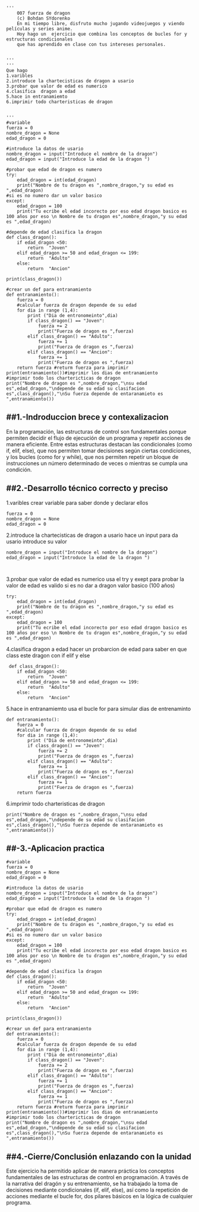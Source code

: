 ```
'''
    007 fuerza de dragon
    (c) Bohdan SYdorenko
    En mi tiempo libre, disfruto mucho jugando videojuegos y viendo películas y series anime.
    Hoy hago un  ejercicio que combina los conceptos de bucles for y estructuras condicionales
    que has aprendido en clase con tus intereses personales.


'''
'''
Que hago
1.varibles
2.introduce la chartecisticas de dragon a usario
3.probar que valor de edad es numerico
4.clasifica  dragon a edad 
5.hace in entranamiemto
6.imprimir todo charteristicas de dragon 


'''
#variable
fuerza = 0 
nombre_dragon = None
edad_dragon = 0

#introduce la datos de usario
nombre_dragon = input("Introduce el nombre de la dragon")
edad_dragon = input("Introduce la edad de la dragon ")

#probar que edad de dragon es numero
try:
    edad_dragon = int(edad_dragon)
    print("Nombre de tu dragon es ",nombre_dragon,"y su edad es ",edad_dragon)
#si es no numero dar un valor basico
except:
    edad_dragon = 100
    print("Tu ecribe el edad incorecto por eso edad dragon basico es 100 años por eso \n Nombre de tu dragon es",nombre_dragon,"y su edad es ",edad_dragon)

#depende de edad clasifica la dragon
def class_dragon():
    if edad_dragon <50:
        return  "Joven"
    elif edad_dragon >= 50 and edad_dragon <= 199:
        return  "Adulto"
    else:
        return  "Ancion"
        
print(class_dragon())

#crear un def para entranamiento
def entranamiento():
    fuerza = 0
    #calcular fuerza de dragon depende de su edad 
    for dia in range (1,4):
        print ("Dia de entronomeinto",dia)
        if class_dragon() == "Joven":
            fuerza += 2
            print("Fuerza de dragon es ",fuerza)
        elif class_dragon() == "Adulto":
            fuerza += 1
            print("Fuerza de dragon es ",fuerza)
        elif class_dragon() == "Ancion":
            fuerza += 1
            print("Fuerza de dragon es ",fuerza)
    return fuerza #returm fuerza para imprimir
print(entranamiento())#imprimir los dias de entranamiento 
#imprimir todo los chartericticas de dragon 
print("Nombre de dragon es ",nombre_dragon,"\nsu edad es",edad_dragon,"\ndepende de su edad su clasifacion es",class_dragon(),"\nSu fuerza depende de entaranamieto es ",entranamiento())
```


##1.-Indroduccion brece y contexalizacion
---
En la programación, las estructuras de control son fundamentales porque permiten decidir el flujo de ejecución de un programa y repetir acciones de manera eficiente. Entre estas estructuras destacan las condicionales (como if, elif, else), que nos permiten tomar decisiones según ciertas condiciones, y los bucles (como for y while), que nos permiten repetir un bloque de instrucciones un número determinado de veces o mientras se cumpla una condición.



##2.-Desarrollo técnico correcto y preciso
---
1.varibles
crear variable para saber donde y declarar ellos 
```
fuerza = 0
nombre_dragon = None
edad_dragon = 0
```

2.introduce la chartecisticas de dragon a usario
hace un input para da usario introduce su valor 
```
nombre_dragon = input("Introduce el nombre de la dragon")
edad_dragon = input("Introduce la edad de la dragon ")

       
```
3.probar que valor de edad es numerico
usa el try y exept para probar la valor de edad es valido si es no dar a dragon valor basico (100 años)
```
try:
    edad_dragon = int(edad_dragon)
    print("Nombre de tu dragon es ",nombre_dragon,"y su edad es ",edad_dragon)
except:
    edad_dragon = 100
    print("Tu ecribe el edad incorecto por eso edad dragon basico es 100 años por eso \n Nombre de tu dragon es",nombre_dragon,"y su edad es ",edad_dragon)

```
4.clasifica  dragon a edad 
hacer un probarcion de edad para saber en que class este dragon con if elif y else 
```
 def class_dragon():
    if edad_dragon <50:
        return  "Joven"
    elif edad_dragon >= 50 and edad_dragon <= 199:
        return  "Adulto"
    else:
        return  "Ancion"

```
5.hace in entranamiemto
usa el bucle for para simular dias de entrenaminto
```
def entranamiento():
    fuerza = 0
    #calcular fuerza de dragon depende de su edad 
    for dia in range (1,4):
        print ("Dia de entronomeinto",dia)
        if class_dragon() == "Joven":
            fuerza += 2
            print("Fuerza de dragon es ",fuerza)
        elif class_dragon() == "Adulto":
            fuerza += 1
            print("Fuerza de dragon es ",fuerza)
        elif class_dragon() == "Ancion":
            fuerza += 1
            print("Fuerza de dragon es ",fuerza)
    return fuerza 

```
6.imprimir todo charteristicas de dragon 
```
print("Nombre de dragon es ",nombre_dragon,"\nsu edad es",edad_dragon,"\ndepende de su edad su clasifacion es",class_dragon(),"\nSu fuerza depende de entaranamieto es ",entranamiento())

```

##-3.-Aplicacion practica
---
```
#variable
fuerza = 0
nombre_dragon = None
edad_dragon = 0

#introduce la datos de usario
nombre_dragon = input("Introduce el nombre de la dragon")
edad_dragon = input("Introduce la edad de la dragon ")

#probar que edad de dragon es numero
try:
    edad_dragon = int(edad_dragon)
    print("Nombre de tu dragon es ",nombre_dragon,"y su edad es ",edad_dragon)
#si es no numero dar un valor basico
except:
    edad_dragon = 100
    print("Tu ecribe el edad incorecto por eso edad dragon basico es 100 años por eso \n Nombre de tu dragon es",nombre_dragon,"y su edad es ",edad_dragon)

#depende de edad clasifica la dragon
def class_dragon():
    if edad_dragon <50:
        return  "Joven"
    elif edad_dragon >= 50 and edad_dragon <= 199:
        return  "Adulto"
    else:
        return  "Ancion"
        
print(class_dragon())

#crear un def para entranamiento
def entranamiento():
    fuerza = 0
    #calcular fuerza de dragon depende de su edad 
    for dia in range (1,4):
        print ("Dia de entronomeinto",dia)
        if class_dragon() == "Joven":
            fuerza += 2
            print("Fuerza de dragon es ",fuerza)
        elif class_dragon() == "Adulto":
            fuerza += 1
            print("Fuerza de dragon es ",fuerza)
        elif class_dragon() == "Ancion":
            fuerza += 1
            print("Fuerza de dragon es ",fuerza)
    return fuerza #returm fuerza para imprimir
print(entranamiento())#imprimir los dias de entranamiento 
#imprimir todo los chartericticas de dragon 
print("Nombre de dragon es ",nombre_dragon,"\nsu edad es",edad_dragon,"\ndepende de su edad su clasifacion es",class_dragon(),"\nSu fuerza depende de entaranamieto es ",entranamiento())
```

##4.-Cierre/Conclusión enlazando con la unidad
---
Este ejercicio ha permitido aplicar de manera práctica los conceptos fundamentales de las estructuras de control en programación. A través de la narrativa del dragón y su entrenamiento, se ha trabajado la toma de decisiones mediante condicionales (if, elif, else), así como la repetición de acciones mediante el bucle for, dos pilares básicos en la lógica de cualquier programa.
